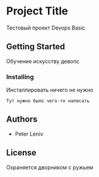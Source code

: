 # Project Title

Тестовый проект Devops Basic

## Getting Started

Обучение искусству девопс

### Installing

Инсталлировать ничего не нужно

```
Тут нужно было чего-то написать
```

## Authors

* Peter Leniv


## License

Охраняется дворником с ружьем



